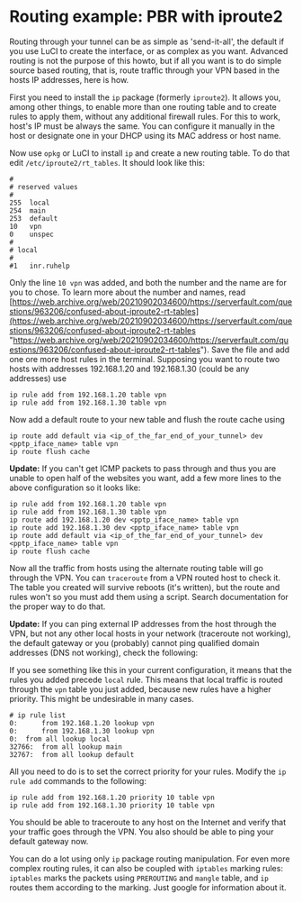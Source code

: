 # Routing example: PBR with iproute2

Routing through your tunnel can be as simple as 'send-it-all', the default if you use LuCI to create the interface, or as complex as you want. Advanced routing is not the purpose of this howto, but if all you want is to do simple source based routing, that is, route traffic through your VPN based in the hosts IP addresses, here is how.

First you need to install the `ip` package (formerly `iproute2`). It allows you, among other things, to enable more than one routing table and to create rules to apply them, without any additional firewall rules. For this to work, host's IP must be always the same. You can configure it manually in the host or designate one in your DHCP using its MAC address or host name.

Now use `opkg` or LuCI to install `ip` and create a new routing table. To do that edit `/etc/iproute2/rt_tables`. It should look like this:

```
#
# reserved values
#
255  local
254  main
253  default
10   vpn
0    unspec
#
# local
#
#1   inr.ruhelp
```

Only the line `10 vpn` was added, and both the number and the name are for you to chose. To learn more about the number and names, read [https://web.archive.org/web/20210902034600/https://serverfault.com/questions/963206/confused-about-iproute2-rt-tables](https://web.archive.org/web/20210902034600/https://serverfault.com/questions/963206/confused-about-iproute2-rt-tables "https://web.archive.org/web/20210902034600/https://serverfault.com/questions/963206/confused-about-iproute2-rt-tables"). Save the file and add one ore more host rules in the terminal. Supposing you want to route two hosts with addresses 192.168.1.20 and 192.168.1.30 (could be any addresses) use

```
ip rule add from 192.168.1.20 table vpn
ip rule add from 192.168.1.30 table vpn
```

Now add a default route to your new table and flush the route cache using

```
ip route add default via <ip_of_the_far_end_of_your_tunnel> dev <pptp_iface_name> table vpn
ip route flush cache
```

**Update:** If you can't get ICMP packets to pass through and thus you are unable to open half of the websites you want, add a few more lines to the above configuration so it looks like:

```
ip rule add from 192.168.1.20 table vpn
ip rule add from 192.168.1.30 table vpn
ip route add 192.168.1.20 dev <pptp_iface_name> table vpn
ip route add 192.168.1.30 dev <pptp_iface_name> table vpn
ip route add default via <ip_of_the_far_end_of_your_tunnel> dev <pptp_iface_name> table vpn
ip route flush cache
```

Now all the traffic from hosts using the alternate routing table will go through the VPN. You can `traceroute` from a VPN routed host to check it. The table you created will survive reboots (it's written), but the route and rules won't so you must add them using a script. Search documentation for the proper way to do that.

**Update:** If you can ping external IP addresses from the host through the VPN, but not any other local hosts in your network (traceroute not working), the default gateway or you (probably) cannot ping qualified domain addresses (DNS not working), check the following:

If you see something like this in your current configuration, it means that the rules you added precede `local` rule. This means that local traffic is routed through the `vpn` table you just added, because new rules have a higher priority. This might be undesirable in many cases.

```
# ip rule list
0:      from 192.168.1.20 lookup vpn
0:      from 192.168.1.30 lookup vpn
0:	from all lookup local 
32766:	from all lookup main 
32767:	from all lookup default
```

All you need to do is to set the correct priority for your rules. Modify the `ip rule add` commands to the following:

```
ip rule add from 192.168.1.20 priority 10 table vpn
ip rule add from 192.168.1.30 priority 10 table vpn
```

You should be able to traceroute to any host on the Internet and verify that your traffic goes through the VPN. You also should be able to ping your default gateway now.

You can do a lot using only `ip` package routing manipulation. For even more complex routing rules, it can also be coupled with `iptables` marking rules: `iptables` marks the packets using `PREROUTING` and `mangle` table, and `ip` routes them according to the marking. Just google for information about it.
